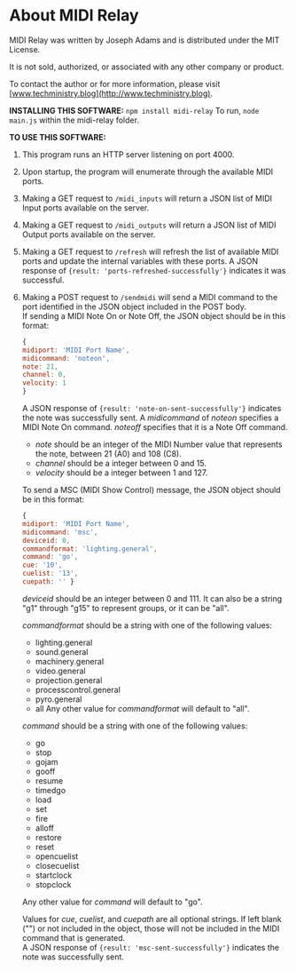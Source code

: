 # About MIDI Relay

MIDI Relay was written by Joseph Adams and is distributed under the MIT License.

It is not sold, authorized, or associated with any other company or product.  

To contact the author or for more information, please visit [www.techministry.blog](http://www.techministry.blog).

**INSTALLING THIS SOFTWARE:**
`npm install midi-relay`
To run, `node main.js` within the midi-relay folder.

**TO USE THIS SOFTWARE:**  

1.  This program runs an HTTP server listening on port 4000.
2.  Upon startup, the program will enumerate through the available MIDI ports.
3.  Making a GET request to `/midi_inputs` will return a JSON list of MIDI Input ports available on the server.
4.  Making a GET request to `/midi_outputs` will return a JSON list of MIDI Output ports available on the server.
5.  Making a GET request to `/refresh` will refresh the list of available MIDI ports and update the internal variables with these ports. A JSON response of `{result: 'ports-refreshed-successfully'}` indicates it was successful.
6.  Making a POST request to `/sendmidi` will send a MIDI command to the port identified in the JSON object included in the POST body.  
    If sending a MIDI Note On or Note Off, the JSON object should be in this format:  
    ```javascript
	{  
    midiport: 'MIDI Port Name',  
    midicommand: 'noteon',  
    note: 21,  
    channel: 0,  
    velocity: 1  
    }
	```

    A JSON response of `{result: 'note-on-sent-successfully'}` indicates the note was successfully sent. A _midicommand_ of _noteon_ specifies a MIDI Note On command. _noteoff_ specifies that it is a Note Off command.  

    *   _note_ should be an integer of the MIDI Number value that represents the note, between 21 (A0) and 108 (C8).
    *   _channel_ should be a integer between 0 and 15.
    *   _velocity_ should be a integer between 1 and 127.
	
    To send a MSC (MIDI Show Control) message, the JSON object should be in this format:
	```javascript
    {
    midiport: 'MIDI Port Name',  
    midicommand: 'msc',  
    deviceid: 0,  
    commandformat: 'lighting.general',  
    command: 'go',  
    cue: '10',  
    cuelist: '13',  
    cuepath: '' }
	```

    _deviceid_ should be an integer between 0 and 111\. It can also be a string "g1" through "g15" to represent groups, or it can be "all".  

    _commandformat_ should be a string with one of the following values:
    *   lighting.general
    *   sound.general
    *   machinery.general
    *   video.general
    *   projection.general
    *   processcontrol.general
    *   pyro.general
    *   all
	Any other value for _commandformat_ will default to "all".  

    _command_ should be a string with one of the following values:
    *   go
    *   stop
    *   gojam
    *   gooff
    *   resume
    *   timedgo
    *   load
    *   set
    *   fire
    *   alloff
    *   restore
    *   reset
    *   opencuelist
    *   closecuelist
    *   startclock
    *   stopclock
	
	Any other value for _command_ will default to "go".  

    Values for _cue_, _cuelist_, and _cuepath_ are all optional strings. If left blank ("") or not included in the object, those will not be included in the MIDI command that is generated.  
    A JSON response of `{result: 'msc-sent-successfully'}` indicates the note was successfully sent.